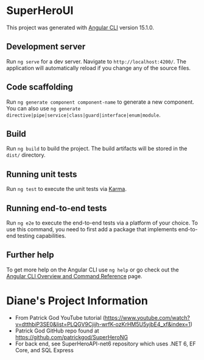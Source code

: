 # SuperHeroUI

This project was generated with [Angular CLI](https://github.com/angular/angular-cli) version 15.1.0.

## Development server

Run `ng serve` for a dev server. Navigate to `http://localhost:4200/`. The application will automatically reload if you change any of the source files.

## Code scaffolding

Run `ng generate component component-name` to generate a new component. You can also use `ng generate directive|pipe|service|class|guard|interface|enum|module`.

## Build

Run `ng build` to build the project. The build artifacts will be stored in the `dist/` directory.

## Running unit tests

Run `ng test` to execute the unit tests via [Karma](https://karma-runner.github.io).

## Running end-to-end tests

Run `ng e2e` to execute the end-to-end tests via a platform of your choice. To use this command, you need to first add a package that implements end-to-end testing capabilities.

## Further help

To get more help on the Angular CLI use `ng help` or go check out the [Angular CLI Overview and Command Reference](https://angular.io/cli) page.


# Diane's Project Information

- From Patrick God YouTube tutorial (https://www.youtube.com/watch?v=dtthbiP3SE0&list=PLQGV9Cjijh-wrfK-ozKrHM5U5yjbE4_xf&index=1)
- Patrick God GitHub repo found at https://github.com/patrickgod/SuperHeroNG
- For back end, see SuperHeroAPI-net6 repository which uses .NET 6, EF Core, and SQL Express
  

